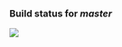 ### Build status for _master_
![](https://dev.azure.com/skiss-project/framework/_apis/build/status/skiss-project.framework?branchName=master)
